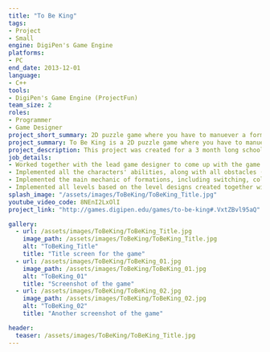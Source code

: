 ```yaml
---
title: "To Be King"
tags: 
- Project
- Small
engine: DigiPen's Game Engine
platforms: 
- PC
end_date: 2013-12-01
language: 
- C++
tools: 
- DigiPen's Game Engine (ProjectFun)
team_size: 2
roles: 
- Programmer
- Game Designer
project_short_summary: 2D puzzle game where you have to manuever a formation of units around and use their special skills in order to get to the end.
project_summary: To Be King is a 2D puzzle game where you have to manuever a formation of units around and use their special skills in order to get to the end.
project_description: This project was created for a 3 month long school project. We were to use DigiPen's In-House Game Engine (ProjectFun) and C++ in order to make a 2D game. 
job_details: 
- Worked together with the lead game designer to come up with the game idea, along with the idea for the units and obstacles.
- Implemented all the characters' abilities, along with all obstacles (except for the enemies)
- Implemented the main mechanic of formations, including switching, collision, and death.
- Implemented all levels based on the level designs created together with the lead game designer.
splash_image: "/assets/images/ToBeKing/ToBeKing_Title.jpg"
youtube_video_code: 8NEnI2LxOlI
project_link: "http://games.digipen.edu/games/to-be-king#.VxtZBvl95aQ"

gallery:
  - url: /assets/images/ToBeKing/ToBeKing_Title.jpg
    image_path: /assets/images/ToBeKing/ToBeKing_Title.jpg
    alt: "ToBeKing_Title"
    title: "Title screen for the game"
  - url: /assets/images/ToBeKing/ToBeKing_01.jpg
    image_path: /assets/images/ToBeKing/ToBeKing_01.jpg
    alt: "ToBeKing_01"
    title: "Screenshot of the game"
  - url: /assets/images/ToBeKing/ToBeKing_02.jpg
    image_path: /assets/images/ToBeKing/ToBeKing_02.jpg
    alt: "ToBeKing_02"
    title: "Another screenshot of the game"

header:
  teaser: /assets/images/ToBeKing/ToBeKing_Title.jpg
---
```

